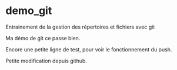 # demo_git
Entrainement de la gestion des répertoires et fichiers avec git

Ma démo de git ce passe bien.

Encore une petite ligne de test, pour voir le fonctionnement du push.

Petite modification depuis github.
